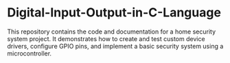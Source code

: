 # Digital-Input-Output-in-C-Language
This repository contains the code and documentation for a home security system project. It demonstrates how to create and test custom device drivers, configure GPIO pins, and implement a basic security system using a microcontroller.
